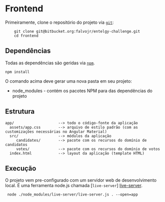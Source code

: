 # Frontend #

Primeiramente, clone o repositório do projeto via [`git`][git]:

```
    git clone git@bitbucket.org:falvojr/entelgy-challenge.git
    cd frontend
```

## Dependências ##

Todas as dependências são geridas via [`npm`](npm). 

```
npm install
```

O comando acima deve gerar uma nova pasta em seu projeto:

* node_modules - contém os pacotes NPM para das dependências do projeto

## Estrutura ##

```
app/                    --> todo o código-fonte da aplicação
  assets/app.css        --> arquivo de estilo padrão (com as customizações necessárias no Angular Material)
  src/                  --> módulos da aplicação
     candidates/        --> pacote com os recursos do domínio de candidatos
	 votes/             --> pacote com os recursos do domínio de votos
  index.html            --> layout da aplicação (template HTML)
```

## Execução ##

O projeto vem pre-configurado com um servidor web de desenvolvimento local. É uma ferramenta node.js chamada [`live-server`] [live-server].

```
 node ./node_modules/live-server/live-server.js . --open=app
```

[git]: http://git-scm.com/
[npm]: https://www.npmjs.org/
[live-server]: https://www.npmjs.com/package/live-server